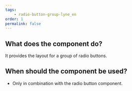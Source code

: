 ```yaml
---
tags: 
    - radio-button-group-lyne_en
order: 1
permalink: false
---
```


## What does the component do?
It provides the layout for a group of radio buttons.

## When should the component be used?
* Only in combination with the radio button component.